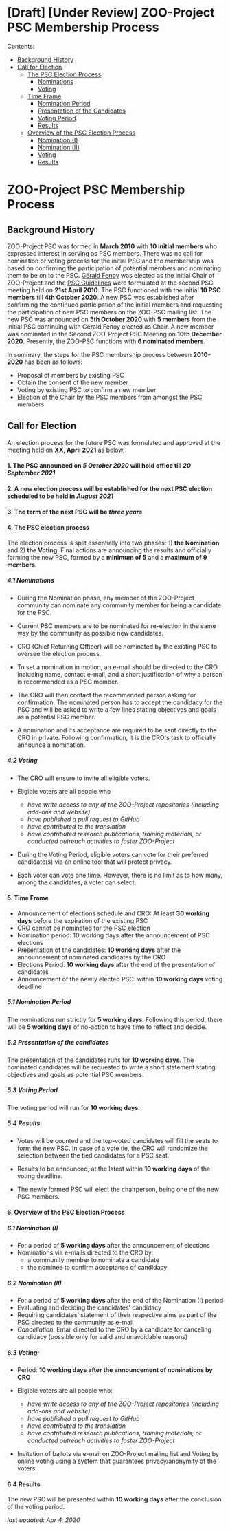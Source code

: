 # [Draft] [Under Review] ZOO-Project PSC Membership Process

Contents:
- [Background History](#background-history)
- [Call for Election](#call-for-election)
    - [The PSC Election Process](#4-the-psc-election-process)
        - [Nominations](#41-nominations)
        - [Voting](#42-voting)
    - [Time Frame](#5-time-frame)
        - [Nomination Period](#51-nomination-period)
        - [Presentation of the Candidates](#52-presentation-of-the-candidates)
        - [Voting Period](#53-voting-period)
        - [Results](#54-results)
    - [Overview of the PSC Election Process](#6-overview-of-the-psc-election-process)
        - [Nomination (I)](#61-nomination-i)
        - [Nomination (II)](#62-nomination-ii)
        - [Voting](#63-voting)
        - [Results](#64-results)
        

# ZOO-Project PSC Membership Process

## Background History

ZOO-Project PSC was formed in **March 2010** with **10 initial members** who expressed interest in serving as PSC members. There was no call for nomination or voting process for the initial PSC and the membership was based on confirming the participation of potential members and nominating them to be on to the PSC. [Gérald Fenoy](https://wiki.osgeo.org/wiki/User:Djay) was elected as the initial Chair of ZOO-Project and the [PSC Guidelines](http://zoo-project.org/trac/wiki/PSC/process) were formulated at the second PSC meeting held on **21st April 2010**. The PSC functioned with the initial **10 PSC members** till **4th October 2020**. A new PSC was established after confirming the continued participation of the initial members and requesting the participation of new PSC members on the ZOO-PSC mailing list. The new PSC was announced on **5th October 2020** with **5 members** from the initial PSC continuing with Gérald Fenoy elected as Chair. A new member was nominated in the Second ZOO-Project PSC Meeting on **10th December 2020**. Presently, the ZOO-PSC functions with **6 nominated members**. 

In summary, the steps for the PSC membership process between **2010-2020** has been as follows:
- Proposal of members by existing PSC
- Obtain the consent of the new member
- Voting by existing PSC to confirm a new member
- Election of the Chair by the PSC members from amongst the PSC members


## Call for Election

An election process for the future PSC was formulated and approved at the meeting held on **XX, April 2021** as below, 

#### 1. The PSC announced on *5 October 2020* will hold office till *20 September 2021*
#### 2. A new election process will be established for the next PSC election scheduled to be held in *August 2021*
#### 3. The term of the next PSC will be *three years*
#### 4. The PSC election process

The election process is split essentially into two phases: 1) **the Nomination** and 2) **the Voting**. Final actions are announcing the results and officially forming the new PSC, formed by a **minimum of 5** and a **maximum of 9 members**.

##### 4.1 Nominations 

- During the Nomination phase, any member of the ZOO-Project community can nominate any community member for being a candidate for the PSC.

- Current PSC members are to be nominated for re-election in the same way by the community as possible new candidates.

- CRO (Chief Returning Officer) will be nominated by the existing PSC to oversee the election process.

- To set a nomination in motion, an e-mail should be directed to the CRO including name, contact e-mail, and a short justification of why a person is recommended as a PSC member.

- The CRO will then contact the recommended person asking for confirmation. The nominated person has to accept the candidacy for the PSC and will be asked to write a few lines stating objectives and goals as a potential PSC member.

- A nomination and its acceptance are required to be sent directly to the CRO in private. Following confirmation, it is the CRO's task to officially announce a nomination.


##### 4.2 Voting

- The CRO will ensure to invite all eligible voters.

- Eligible voters are all people who
    - *have write access to any of the ZOO-Project repositories (including add-ons and website)*
    - *have published a pull request to GitHub*
    - *have contributed to the translation*
    - *have contributed research publications, training materials, or conducted outreach activities to foster ZOO-Project*

- During the Voting Period, eligible voters can vote for their preferred candidate(s) via an online tool that will protect privacy.

- Each voter can vote one time. However, there is no limit as to how many, among the candidates, a voter can select.

#### 5. Time Frame

* Announcement of elections schedule and CRO: At least **30 working days** before the expiration of the existing PSC 
* CRO cannot be nominated for the PSC election
* Nomination period: 10 working days after the announcement of PSC elections
* Presentation of the candidates: **10 working days** after the announcement of nominated candidates by the CRO
* Elections Period: **10 working days** after the end of the presentation of candidates
* Announcement of the newly elected PSC: within **10 working days** voting deadline

##### 5.1 Nomination Period

The nominations run strictly for **5 working days**. Following this period, there will be **5 working days** of no-action to have time to reflect and decide.

##### 5.2 Presentation of the candidates

The presentation of the candidates runs for **10 working days**. The nominated candidates will be requested to write a short statement stating objectives and goals as potential PSC members.

##### 5.3 Voting Period

The voting period will run for **10 working days**.

##### 5.4 Results

- Votes will be counted and the top-voted candidates will fill the seats to form the new PSC. In case of a vote tie, the CRO will randomize the selection between the tied candidates for a PSC seat.

- Results to be announced, at the latest within **10 working days** of the voting deadline.

- The newly formed PSC will elect the chairperson, being one of the new PSC members.


#### 6. Overview of the PSC Election Process

##### 6.1 Nomination (I)

- For a period of **5 working days** after the announcement of elections
- Nominations via e-mails directed to the CRO by:
    - a community member to nominate a candidate
    - the nominee to confirm acceptance of candidacy

##### 6.2 Nomination (II)

- For a period of **5 working days** after the end of the Nomination (I) period
- Evaluating and deciding the candidates’ candidacy
- Requiring candidates’ statement of their respective aims as part of the PSC directed to the community as e-mail 
- *Cancellation*: Email directed to the CRO by a candidate for canceling candidacy (possible only for valid and unavoidable reasons)

##### 6.3 Voting: 

- Period: **10 working days after the announcement of nominations by CRO**

- Eligible voters are all people who:

    - *have write access to any of the ZOO-Project repositories (including add-ons and website)*
    - *have published a pull request to GitHub*
    - *have contributed to the translation*
    - *have contributed research publications, training materials, or conducted outreach activities to foster ZOO-Project*

- Invitation of ballots via e-mail on ZOO-Project mailing list and Voting by online voting using a system that guarantees privacy/anonymity of the voters.

#### 6.4 Results

The new PSC will be presented within **10 working days** after the conclusion of the voting period.

*last updated: Apr 4, 2020*
